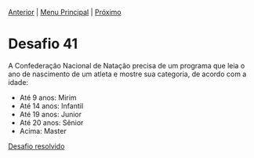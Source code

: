 [Anterior](Desafio040.md) | [Menu Principal](/README.md/) | [Próximo](Desafio042.md)  

# Desafio 41  

A Confederação Nacional de Natação precisa de um programa que leia o ano de nascimento de um atleta e mostre sua categoria, de acordo com a idade:  
- Até 9 anos: Mirim
- Até 14 anos: Infantil
- Até 19 anos: Junior
- Até 20 anos: Sênior
- Acima: Master  

[Desafio resolvido](/Desafios/desafio041.py/)